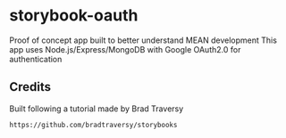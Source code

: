 # storybook-oauth
Proof of concept app built to better understand MEAN development
This app uses Node.js/Express/MongoDB with Google OAuth2.0 for authentication

## Credits

Built following a tutorial made by Brad Traversy

```
https://github.com/bradtraversy/storybooks
```